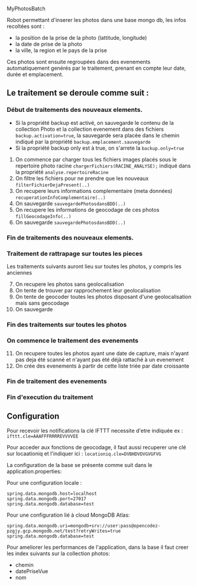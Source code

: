  MyPhotosBatch

Robot permettant d'inserer les photos dans une base mongo db, les infos recoltées sont :
 
 - la position de la prise de la photo (lattitude, longitude)
 - la date de prise de la photo
 - la ville, la region et le pays de la prise
 
Ces photos sont ensuite regroupées dans des evenements automatiquement genérés par le traitement, prenant en compte leur date, durée et emplacement.
 
## Le traitement se deroule comme suit :

### Début de traitements des nouveaux elements.

 - Si la propriété backup est activé, on sauvegarde le contenu de la collection Photo et la collection evenement dans des fichiers `backup.activation=true`, la sauvegarde sera placée dans le chemin indiqué par la propriété `backup.emplacement.sauvegarde`
 - Si la propriété backup only est à true, on s'arrete la `backup.only=true`
 1. On commence par charger tous les fichiers images placés sous le repertoire photo racine `chargerFichiers(RACINE_ANALYSE);` indiqué dans la propriété `analyse.repertoireRacine`
 2. On filtre les fichiers pour ne prendre que les nouveaux `filterFichierDejaPresent(..)`
 3. On recupere leurs informations complementaire (meta données) `recuperationInfoComplementaire(..)`
 4. On sauvegarde `sauvegardePhotosdansBDD(..)`
 5. On recupere les informations de geocodage de ces photos `fillGeocodageInfo(..)`
 6. On sauvegarde `sauvegardePhotosdansBDD(..)`
 
 ### Fin de traitements des nouveaux elements.
 
 ### Traitement de rattrapage sur toutes les pieces 
 
 Les traitements suivants auront lieu sur toutes les photos, y compris les anciennes
 
 7. On recupere les photos sans geolocalisation
 8. On tente de trouver par rapprochement leur geolocalisation
 9. On tente de geocoder toutes les photos disposant d'une geolocalisation mais sans geocodage
 10. On sauvegarde
 
### Fin des traitements sur toutes les photos
 
### On commence le traitement des evenements 
 
 11. On recupere toutes les photos ayant une date de capture, mais n'ayant pas deja été scanné et n'ayant pas été déjà rattaché à un evenement
 12. On crée des evenements à partir de cette liste triée par date croissante
 
### Fin de traitement des evenements


### Fin d'execution du traitement

## Configuration
 
 Pour recevoir les notifications la clé IFTTT necessite d'etre indiquée  ex : `ifttt.cle=AAAFFFRRRREVVVVEE`
 
 Pour acceder aux fonctions de geocodage, il faut aussi recuperer une clé sur locaationiq et l'indiquer ici : `locationiq.cle=DVBHDVDVGVGFVG`
 
 La configuration de la base se présente comme suit dans le application.properties:
 
 Pour une configuration locale :
 
 ```
spring.data.mongodb.host=localhost
spring.data.mongodb.port=27017
spring.data.mongodb.database=test
 
 ```
 
 Pour une configuration lié à cloud MongoDB Atlas:
 
 ```
spring.data.mongodb.uri=mongodb+srv://user:pass@opencodez-pzgjy.gcp.mongodb.net/test?retryWrites=true
spring.data.mongodb.database=test
 
 ```
 
 Pour ameliorer les performances de l'application, dans la base il faut creer les index suivants sur la collection photos:
 
 - chemin
 - datePriseVue
 - nom
 